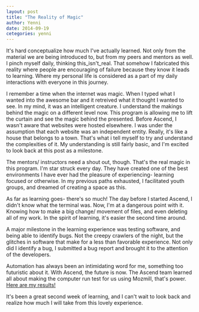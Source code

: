 ```yaml
---
layout: post
title: "The Reality of Magic"
author: Yenni
date: 2014-09-19
cetegories: yenni
---
```


It's hard conceptualize how much I've actually learned. Not only from the material we are being introduced to, but from my peers and mentors as well. I pinch myself daily, thinking this_isn't_real. That somehow I fabricated this reality where people are encouraging of failure because they know it leads to learning. Where my personal life is considered as a part of my daily interactions with everyone in this journey. 

I remember a time when the internet was magic. When I typed what I wanted into the awesome bar and it retreived what it thought I wanted to see. In my mind, it was an intelligent creature. I understand the makings behind the magic on a different level now. This program is allowing me to lift the curtain and see the magic behind the presented. Before Ascend, I wasn't aware that websites were hosted elsewhere. I was under the assumption that each website was an independent entity. Really, it's like a house that belongs to a town. That's what i tell myself to try and understand the complexities of it. My understanding is still fairly basic, and I'm excited to look back at this post as a milestone.

The mentors/ instructors need a shout out, though. That's the real magic in this program. I'm star struck every day. They have created one of the best environments I have ever had the pleasure of experiencing- learning focused or otherwise. In my previous paths exhausted, I facilitated youth groups, and dreamed of creating a space as this. 

As far as learning goes- there's so much! The day before I started Ascend, I didn't know what the terminal was. Now, I'm at a dangerous point with it. Knowing how to make a big change/ movement of files, and even deleting all of my work. In the spirit of learning, it's easier the second time around.

A major milestone in the learning experience was testing software, and being able to identify bugs. Not the creepy crawlers of the night, but the glitches in software that make for a less than favorable experience. Not only did I identify a bug, I submitted a bug report and brought it to the attention of the developers.

Automation has always been an intimidating word for me, something too futuristic about it. With Ascend, the future is now. The Ascend team learned all about making the computer run test for us using Mozmill, that's power. [Here are my results!](http://mozmill-crowd.blargon7.com/#/functional/report/2f982f72826307fed840a3b11c3ba091)

It's been a great second week of learning, and I can't wait to look back and realize how much I will take from this lovely experience. 